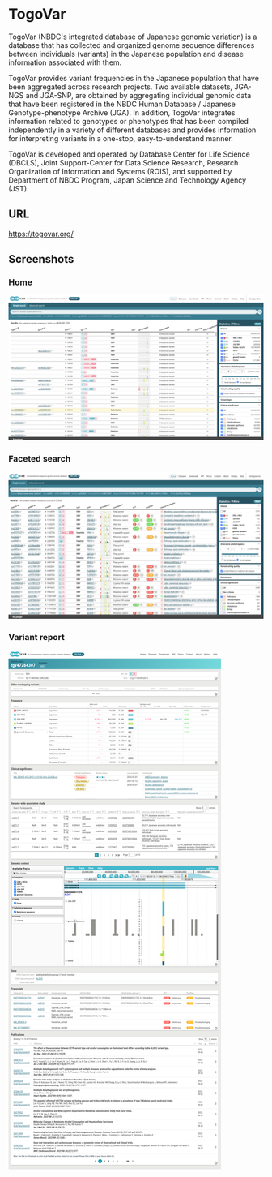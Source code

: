 # TogoVar

TogoVar (NBDC's integrated database of Japanese genomic variation) is a database that has collected and organized genome sequence differences between individuals (variants) in the Japanese population and disease information associated with them.

TogoVar provides variant frequencies in the Japanese population that have been aggregated across research projects. Two available datasets, JGA-NGS and JGA-SNP, are obtained by aggregating individual genomic data that have been registered in the NBDC Human Database / Japanese Genotype-phenotype Archive (JGA). In addition, TogoVar integrates information related to genotypes or phenotypes that has been compiled independently in a variety of different databases and provides information for interpreting variants in a one-stop, easy-to-understand manner.

TogoVar is developed and operated by Database Center for Life Science (DBCLS), Joint Support-Center for Data Science Research, Research Organization of Information and Systems (ROIS), and supported by Department of NBDC Program, Japan Science and Technology Agency (JST).

## URL

https://togovar.org/

## Screenshots

### Home

![Fig-1](https://raw.githubusercontent.com/dbcls/website/master/services/images/DBCLSservices_TogoVar_fig-1_20221101.png)

### Faceted search

![Fig-2](https://raw.githubusercontent.com/dbcls/website/master/services/images/DBCLSservices_TogoVar_fig-2_20221101.png)

### Variant report

![Fig-3](https://raw.githubusercontent.com/dbcls/website/master/services/images/DBCLSservices_TogoVar_fig-3_20221101.png)
